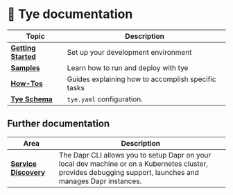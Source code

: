 # 📖 Tye documentation

| Topic | Description |
|-------|-------------|
|**[Getting Started](getting-started.md)** | Set up your development environment
|**[Samples](hello_world.md)** | Learn how to run and deploy with tye
|**[How-Tos](./howto)** | Guides explaining how to accomplish specific tasks
|**[Tye Schema](schema.md)** | `tye.yaml` configuration.

## Further documentation

| Area | Description |
|------|-------------|
| **[Service Discovery](service_discovery.md)** | The Dapr CLI allows you to setup Dapr on your local dev machine or on a Kubernetes cluster, provides debugging support, launches and manages Dapr instances.